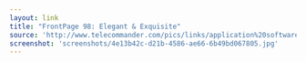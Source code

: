 ```yaml
---
layout: link
title: "FrontPage 98: Elegant & Exquisite"
source: 'http://www.telecommander.com/pics/links/application%20software/microsoft/Frontpg98/FrontPage%2098%20Elegant%20&%20Exquisite.htm'
screenshot: 'screenshots/4e13b42c-d21b-4586-ae66-6b49bd067805.jpg'
---
```


